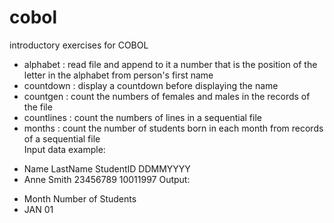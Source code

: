 # cobol
introductory exercises for COBOL
- alphabet : read file and append to it a number that is the position of the letter in the alphabet from person's first name
- countdown : display a countdown before displaying the name
- countgen : count the numbers of females and males in the records of the file
- countlines : count the numbers of lines in a sequential file
- months : count the number of students born in each month from records of a sequential file  
Input data example:
>
- Name LastName StudentID DDMMYYYY
- Anne Smith    23456789 10011997
Output:
>
- Month    Number of Students
- JAN          01
